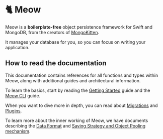# 🐈 Meow

Meow is a **boilerplate-free** object persistence framework for Swift and MongoDB, from the creators of [MongoKitten](https://github.com/openkitten/mongokitten). 

It manages your database for you, so you can focus on writing your application.

## How to read the documentation

This documentation contains references for all functions and types within Meow, along with additional guides and architectural information.

To learn the basics, start by reading the [Getting Started](getting-started.html) guide and the [Meow CLI](cli.html) guide.

When you want to dive more in depth, you can read about [Migrations](migrations.html) and [Plugins](plugins.html).

To learn more about the inner working of Meow, we have documents describing the [Data Format](data-format.html) and [Saving Strategy and Object Pooling mechanism](saving-strategy-and-object-pooling.html).